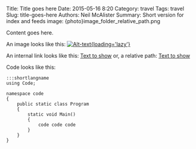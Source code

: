Title: Title goes here
Date: 2015-05-16 8:20
Category: travel
Tags: travel
Slug: title-goes-here
Authors: Neil McAlister
Summary: Short version for index and feeds
image: {photo}image_folder_relative_path.png

Content goes here.

An image looks like this: 
[![Alt-text]({photo}imagename.jpg){loading='lazy'}]({static}images/imagename.jpg "Mouseover text here")

An internal link looks like this:
[Text to show]({static}/absolute/path/relative/to-root.md)
or, a relative path:
[Text to show]({static}../relative/to-current-file.md)

Code looks like this:

    :::shortlangname
    using Code;    
    
    namespace code
    {    
        public static class Program
        {                    
            static void Main()
            {
                code code code
            }
        }
    }